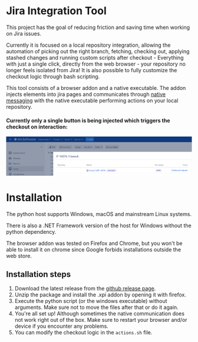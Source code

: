 
# Jira Integration Tool

This project has the goal of reducing friction and saving time when working on Jira issues.

Currently it is focused on a local repository integration, allowing the automation of picking out the right branch, fetching, checking out, applying stashed changes and running custom scripts after checkout - Everything with just a single click, directly from the web browser - your repository no longer feels isolated from Jira! It is also possible to fully customize the checkout logic through bash scripting.

This tool consists of a browser addon and a native executable. The addon injects elements into jira pages and communicates through [native messaging](https://developer.chrome.com/apps/nativeMessaging) with the native executable performing actions on your local repository.

#### Currently only a single button is being injected which triggers the checkout on interaction:
![](/screenshot.png)

# Installation

The python host supports Windows, macOS and mainstream Linux systems.


There is also a .NET Framework version of the host for Windows without the python dependency.

The browser addon was tested on Firefox and Chrome, but you won't be able to install it on chrome since Google forbids
installations outside the web store.

## Installation steps

1. Download the latest release from the [github release page](https://github.com/gpa/JiraIntegrationTool/releases). 
2. Unzip the package and install the .xpi addon by opening it with firefox.
3. Execute the python script (or the windows executable) without arguments. Make sure not to move the files after that or do it again. 
4. You're all set up! Although sometimes the native communication does not work right out of the box. Make sure to restart your browser and/or device if you encounter any problems.
5. You can modify the checkout logic in the ``actions.sh`` file.
